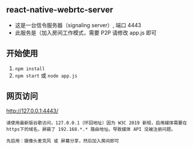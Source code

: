 ## react-native-webrtc-server
- 这是一台信令服务器（signaling server）, 端口 4443
- 此服务是（加入房间工作模式，需要 P2P 请修改 app.js 即可

## 开始使用

1. `npm install`
2. `npm start`  或  `node app.js`

## 网页访问
http://127.0.0.1:4443/

`请使用最新版谷歌访问，127.0.0.1（环回地址）因为 W3C 2019 新规，启用媒体需要在https下的域名，屏蔽了 192.168.*.* 路由地址。导致媒体 API 没被注册问题。`

`先启用：摄像头麦克风 或 屏幕分享，然后加入房间即可`
